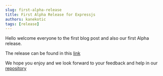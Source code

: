 ```yaml
---
slug: first-alpha-release
title: First Alpha Release for Expressjs
authors: kanekotic
tags: [release]
---
```


Hello welcome everyone to the first blog post and also our first Alpha release. 

The release can be found in this [link](https://www.npmjs.com/package/express-restfql)

We hope you enjoy and we look forward to your feedback and help in our [repository](https://github.com/restfql/express-restfql)